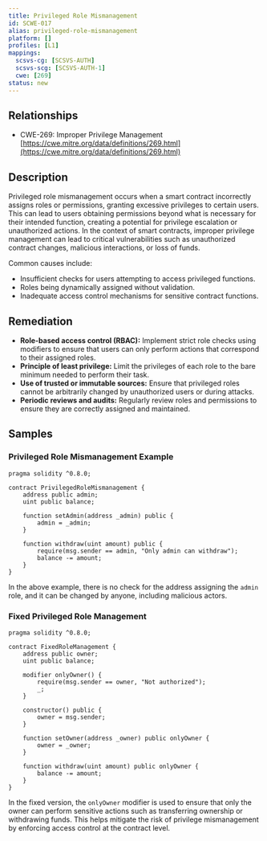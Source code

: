 ```yaml
---
title: Privileged Role Mismanagement
id: SCWE-017
alias: privileged-role-mismanagement
platform: []
profiles: [L1]
mappings:
  scsvs-cg: [SCSVS-AUTH]
  scsvs-scg: [SCSVS-AUTH-1]
  cwe: [269]
status: new
---
```


## Relationships
- CWE-269: Improper Privilege Management  
  [https://cwe.mitre.org/data/definitions/269.html](https://cwe.mitre.org/data/definitions/269.html)

## Description
Privileged role mismanagement occurs when a smart contract incorrectly assigns roles or permissions, granting excessive privileges to certain users. This can lead to users obtaining permissions beyond what is necessary for their intended function, creating a potential for privilege escalation or unauthorized actions. In the context of smart contracts, improper privilege management can lead to critical vulnerabilities such as unauthorized contract changes, malicious interactions, or loss of funds.

Common causes include:
- Insufficient checks for users attempting to access privileged functions.
- Roles being dynamically assigned without validation.
- Inadequate access control mechanisms for sensitive contract functions.

## Remediation
- **Role-based access control (RBAC):** Implement strict role checks using modifiers to ensure that users can only perform actions that correspond to their assigned roles.
- **Principle of least privilege:** Limit the privileges of each role to the bare minimum needed to perform their task.
- **Use of trusted or immutable sources:** Ensure that privileged roles cannot be arbitrarily changed by unauthorized users or during attacks.
- **Periodic reviews and audits:** Regularly review roles and permissions to ensure they are correctly assigned and maintained.

## Samples

### Privileged Role Mismanagement Example

```solidity
pragma solidity ^0.8.0;

contract PrivilegedRoleMismanagement {
    address public admin;
    uint public balance;

    function setAdmin(address _admin) public {
        admin = _admin;
    }

    function withdraw(uint amount) public {
        require(msg.sender == admin, "Only admin can withdraw");
        balance -= amount;
    }
}
```

In the above example, there is no check for the address assigning the `admin` role, and it can be changed by anyone, including malicious actors.

### Fixed Privileged Role Management
```solidity
pragma solidity ^0.8.0;

contract FixedRoleManagement {
    address public owner;
    uint public balance;

    modifier onlyOwner() {
        require(msg.sender == owner, "Not authorized");
        _;
    }

    constructor() public {
        owner = msg.sender;
    }

    function setOwner(address _owner) public onlyOwner {
        owner = _owner;
    }

    function withdraw(uint amount) public onlyOwner {
        balance -= amount;
    }
}
```
In the fixed version, the `onlyOwner` modifier is used to ensure that only the owner can perform sensitive actions such as transferring ownership or withdrawing funds. This helps mitigate the risk of privilege mismanagement by enforcing access control at the contract level.
